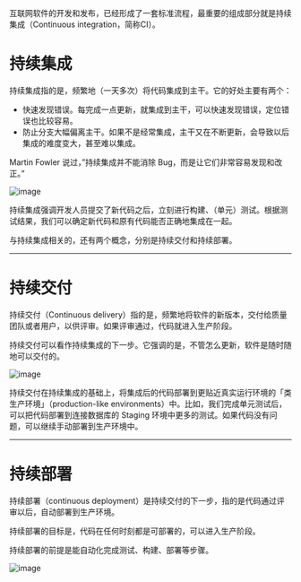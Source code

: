 互联网软件的开发和发布，已经形成了一套标准流程，最重要的组成部分就是持续集成（Continuous integration，简称CI）。

# 持续集成

持续集成指的是，频繁地（一天多次）将代码集成到主干。它的好处主要有两个：

- 快速发现错误。每完成一点更新，就集成到主干，可以快速发现错误，定位错误也比较容易。
- 防止分支大幅偏离主干。如果不是经常集成，主干又在不断更新，会导致以后集成的难度变大，甚至难以集成。

Martin Fowler 说过，”持续集成并不能消除 Bug，而是让它们非常容易发现和改正。”

![image](https://note.youdao.com/yws/public/resource/c5be5802daf0385d18fbdfde57d959e9/xmlnote/EB4973BBDB7D40C9A47A9B1247A35225/1778)

持续集成强调开发人员提交了新代码之后，立刻进行构建、（单元）测试。根据测试结果，我们可以确定新代码和原有代码能否正确地集成在一起。

与持续集成相关的，还有两个概念，分别是持续交付和持续部署。


---

# 持续交付

持续交付（Continuous delivery）指的是，频繁地将软件的新版本，交付给质量团队或者用户，以供评审。如果评审通过，代码就进入生产阶段。

持续交付可以看作持续集成的下一步。它强调的是，不管怎么更新，软件是随时随地可以交付的。

![image](https://note.youdao.com/yws/public/resource/c5be5802daf0385d18fbdfde57d959e9/xmlnote/CD92B65DB9E9493BBADC45612D4F5D5E/1785)

持续交付在持续集成的基础上，将集成后的代码部署到更贴近真实运行环境的「类生产环境」（production-like environments）中。比如，我们完成单元测试后，可以把代码部署到连接数据库的 Staging 环境中更多的测试。如果代码没有问题，可以继续手动部署到生产环境中。


---

# 持续部署

持续部署（continuous deployment）是持续交付的下一步，指的是代码通过评审以后，自动部署到生产环境。

持续部署的目标是，代码在任何时刻都是可部署的，可以进入生产阶段。

持续部署的前提是能自动化完成测试、构建、部署等步骤。

![image](https://note.youdao.com/yws/public/resource/c5be5802daf0385d18fbdfde57d959e9/xmlnote/2EA90A032C3D4A10B8D3C17E1CA7D4B6/1792)